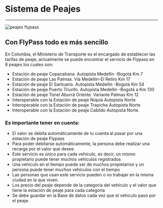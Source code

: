 # Sistema de Peajes
* * *

![peajes flypass](http://www.flytech.com.co/wp-content/files_mf/cache/th_d9f6c2426dfec0f06f6d374179eccbd4_flypass_copacabana.png)

## Con FlyPass todo es más sencillo
En Colombia, el Ministerio de Transporte es el encargado de establecer las tarifas de peaje, actualmente se puede encontrar el servicio de Flypass en 8 peajes los cuales son:

- Estación de peaje Copacabana. Autopista Medellín -Bogotá Km 7
- Estación de peaje Las Palmas. Vía Medellín-El Retiro Km 17
- Estación de peaje El Santuario. Autopista Medellín -Bogotá Km 54
- Estación de peaje Puerto Triunfo. Autopista Medellín -Bogotá a Km 130
- Estación de peaje Túnel Aburrá Oriente. Variante Palmas Km 12
- Interoperable con la Estación de peaje Niquía Autopista Norte
- Interoperable con la Estación de peaje Trapiche Autopista Norte
- Interoperable con la Estación de peaje Cabildo Autopista Norte.

### Es importante tener en cuenta:
- El valor se debita automáticamente de tu cuenta al pasar por una estación de peaje Flypass
- Para poder debitarse automáticamente, la persona debe realizar una recarga por el valor que desee.
- Este servicio es único para cada vehículo, es decir, un mismo propietario puede tener muchos vehículos registrados
- Una vehículo en el tiempo puede ser de muchos propietarios y un persona puede tener muchos vehículos con el tiempo
- Las personas que usan este servicio pueden o no trabajar en la misma ciudad en la que viven.
- Los precio del peaje depende de la categoría del vehículo y el valor que tiene la estación de peaje para cada categoría
- Se debe guardar en la Base de datos cada vez que el vehículo pasó por el peaje.
